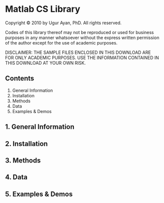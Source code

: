 # Matlab CS Library #
Copyright © 2010 by Ugur Ayan, PhD.
All rights reserved. 

Codes of this library thereof may not be reproduced or used for business purposes in any manner whatsoever without the express written permission of the author except for the use of academic purposes.

DISCLAIMER: THE SAMPLE FILES ENCLOSED IN THIS DOWNLOAD ARE FOR ONLY ACADEMIC PURPOSES. USE THE INFORMATION CONTAINED IN THIS DOWNLOAD AT YOUR OWN RISK.

## Contents ##

1. General Information
2. Installation
3. Methods
4. Data
5. Examples & Demos

## 1. General Information ##

## 2. Installation ##

## 3. Methods ##

## 4. Data ##

## 5. Examples & Demos ##


